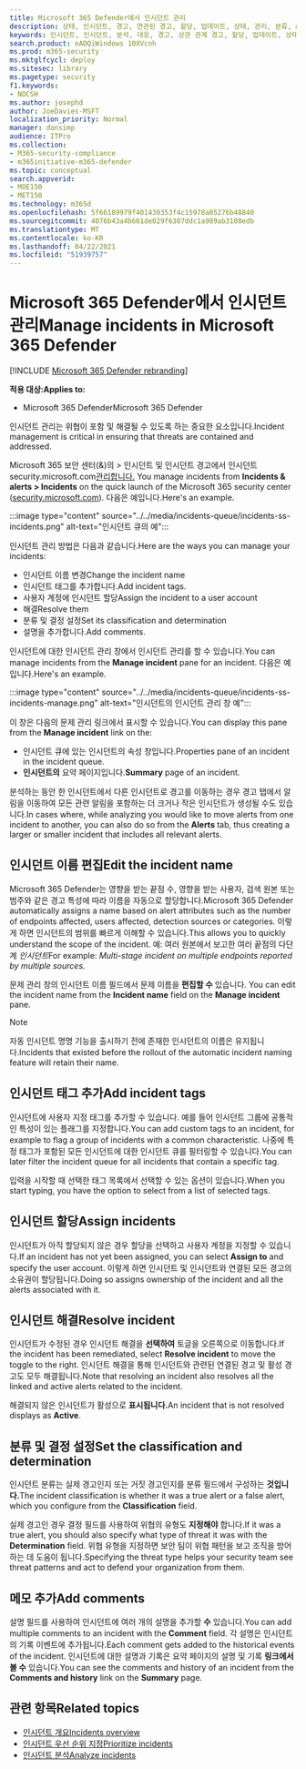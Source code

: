 ```yaml
---
title: Microsoft 365 Defender에서 인시던트 관리
description: 상태, 인시던트, 경고, 연관된 경고, 할당, 업데이트, 상태, 관리, 분류, microsoft, 365, m365를
keywords: 인시던트, 인시던트, 분석, 대응, 경고, 상관 관계 경고, 할당, 업데이트, 상태, 관리, 분류, Microsoft, 365, m365
search.product: eADQiWindows 10XVcnh
ms.prod: m365-security
ms.mktglfcycl: deploy
ms.sitesec: library
ms.pagetype: security
f1.keywords:
- NOCSH
ms.author: josephd
author: JoeDavies-MSFT
localization_priority: Normal
manager: dansimp
audience: ITPro
ms.collection:
- M365-security-compliance
- m365initiative-m365-defender
ms.topic: conceptual
search.appverid:
- MOE150
- MET150
ms.technology: m365d
ms.openlocfilehash: 5f66189979f401430353f4c15978a85276b48840
ms.sourcegitcommit: 4076b43a4b661de029f6307ddc1a989ab3108edb
ms.translationtype: MT
ms.contentlocale: ko-KR
ms.lasthandoff: 04/22/2021
ms.locfileid: "51939757"
---
```

# <a name="manage-incidents-in-microsoft-365-defender"></a><span data-ttu-id="9031e-104">Microsoft 365 Defender에서 인시던트 관리</span><span class="sxs-lookup"><span data-stu-id="9031e-104">Manage incidents in Microsoft 365 Defender</span></span>

[!INCLUDE [Microsoft 365 Defender rebranding](../includes/microsoft-defender.md)]


<span data-ttu-id="9031e-105">**적용 대상:**</span><span class="sxs-lookup"><span data-stu-id="9031e-105">**Applies to:**</span></span>
- <span data-ttu-id="9031e-106">Microsoft 365 Defender</span><span class="sxs-lookup"><span data-stu-id="9031e-106">Microsoft 365 Defender</span></span>

<span data-ttu-id="9031e-107">인시던트 관리는 위협이 포함 및 해결될 수 있도록 하는 중요한 요소입니다.</span><span class="sxs-lookup"><span data-stu-id="9031e-107">Incident management is critical in ensuring that threats are contained and addressed.</span></span>

<span data-ttu-id="9031e-108">Microsoft 365 보안 센터(&)의 > 인시던트 및 인시던트 경고에서 인시던트 security.microsoft.com[관리합니다.](https://security.microsoft.com) </span><span class="sxs-lookup"><span data-stu-id="9031e-108">You manage incidents from **Incidents & alerts > Incidents** on the quick launch of the Microsoft 365 security center ([security.microsoft.com](https://security.microsoft.com)).</span></span> <span data-ttu-id="9031e-109">다음은 예입니다.</span><span class="sxs-lookup"><span data-stu-id="9031e-109">Here's an example.</span></span>

:::image type="content" source="../../media/incidents-queue/incidents-ss-incidents.png" alt-text="인시던트 큐의 예":::

<span data-ttu-id="9031e-111">인시던트 관리 방법은 다음과 같습니다.</span><span class="sxs-lookup"><span data-stu-id="9031e-111">Here are the ways you can manage your incidents:</span></span>

- <span data-ttu-id="9031e-112">인시던트 이름 변경</span><span class="sxs-lookup"><span data-stu-id="9031e-112">Change the incident name</span></span>
- <span data-ttu-id="9031e-113">인시던트 태그를 추가합니다.</span><span class="sxs-lookup"><span data-stu-id="9031e-113">Add incident tags.</span></span>
- <span data-ttu-id="9031e-114">사용자 계정에 인시던트 할당</span><span class="sxs-lookup"><span data-stu-id="9031e-114">Assign the incident to a user account</span></span>
- <span data-ttu-id="9031e-115">해결</span><span class="sxs-lookup"><span data-stu-id="9031e-115">Resolve them</span></span> 
- <span data-ttu-id="9031e-116">분류 및 결정 설정</span><span class="sxs-lookup"><span data-stu-id="9031e-116">Set its classification and determination</span></span>
- <span data-ttu-id="9031e-117">설명을 추가합니다.</span><span class="sxs-lookup"><span data-stu-id="9031e-117">Add comments.</span></span>

<span data-ttu-id="9031e-118">인시던트에 대한  인시던트 관리 창에서 인시던트 관리를 할 수 있습니다.</span><span class="sxs-lookup"><span data-stu-id="9031e-118">You can manage incidents from the **Manage incident** pane for an incident.</span></span> <span data-ttu-id="9031e-119">다음은 예입니다.</span><span class="sxs-lookup"><span data-stu-id="9031e-119">Here's an example.</span></span>

:::image type="content" source="../../media/incidents-queue/incidents-ss-incidents-manage.png" alt-text="인시던트의 인시던트 관리 창 예":::

<span data-ttu-id="9031e-121">이 창은 다음의  문제 관리 링크에서 표시할 수 있습니다.</span><span class="sxs-lookup"><span data-stu-id="9031e-121">You can display this pane from the **Manage incident** link on the:</span></span>

- <span data-ttu-id="9031e-122">인시던트 큐에 있는 인시던트의 속성 창입니다.</span><span class="sxs-lookup"><span data-stu-id="9031e-122">Properties pane of an incident in the incident queue.</span></span>
- <span data-ttu-id="9031e-123">**인시던트의** 요약 페이지입니다.</span><span class="sxs-lookup"><span data-stu-id="9031e-123">**Summary** page of an incident.</span></span>

<span data-ttu-id="9031e-124">분석하는 동안 한 인시던트에서 다른 인시던트로 경고를 이동하는  경우 경고 탭에서 알림을 이동하여 모든 관련 알림을 포함하는 더 크거나 작은 인시던트가 생성될 수도 있습니다.</span><span class="sxs-lookup"><span data-stu-id="9031e-124">In cases where, while analyzing you would like to move alerts from one incident to another, you can also do so from the **Alerts** tab, thus creating a larger or smaller incident that includes all relevant alerts.</span></span>

## <a name="edit-the-incident-name"></a><span data-ttu-id="9031e-125">인시던트 이름 편집</span><span class="sxs-lookup"><span data-stu-id="9031e-125">Edit the incident name</span></span>

<span data-ttu-id="9031e-126">Microsoft 365 Defender는 영향을 받는 끝점 수, 영향을 받는 사용자, 검색 원본 또는 범주와 같은 경고 특성에 따라 이름을 자동으로 할당합니다.</span><span class="sxs-lookup"><span data-stu-id="9031e-126">Microsoft 365 Defender automatically assigns a name based on alert attributes such as the number of endpoints affected, users affected, detection sources or categories.</span></span> <span data-ttu-id="9031e-127">이렇게 하면 인시던트의 범위를 빠르게 이해할 수 있습니다.</span><span class="sxs-lookup"><span data-stu-id="9031e-127">This allows you to quickly understand the scope of the incident.</span></span> <span data-ttu-id="9031e-128">예: 여러 원본에서 보고한 여러 끝점의 다단계 *인시던트*</span><span class="sxs-lookup"><span data-stu-id="9031e-128">For example: *Multi-stage incident on multiple endpoints reported by multiple sources.*</span></span>

<span data-ttu-id="9031e-129">문제 관리 창의 인시던트 이름 필드에서 문제 이름을 **편집할 수** 있습니다. </span><span class="sxs-lookup"><span data-stu-id="9031e-129">You can edit the incident name from the **Incident name** field on the **Manage incident** pane.</span></span>

> [!NOTE]
> <span data-ttu-id="9031e-130">자동 인시던트 명명 기능을 출시하기 전에 존재한 인시던트의 이름은 유지됩니다.</span><span class="sxs-lookup"><span data-stu-id="9031e-130">Incidents that existed before the rollout of the automatic incident naming feature will retain their name.</span></span>

## <a name="add-incident-tags"></a><span data-ttu-id="9031e-131">인시던트 태그 추가</span><span class="sxs-lookup"><span data-stu-id="9031e-131">Add incident tags</span></span>

<span data-ttu-id="9031e-132">인시던트에 사용자 지정 태그를 추가할 수 있습니다. 예를 들어 인시던트 그룹에 공통적인 특성이 있는 플래그를 지정합니다.</span><span class="sxs-lookup"><span data-stu-id="9031e-132">You can add custom tags to an incident, for example to flag a group of incidents with a common characteristic.</span></span> <span data-ttu-id="9031e-133">나중에 특정 태그가 포함된 모든 인시던트에 대한 인시던트 큐를 필터링할 수 있습니다.</span><span class="sxs-lookup"><span data-stu-id="9031e-133">You can later filter the incident queue for all incidents that contain a specific tag.</span></span>

<span data-ttu-id="9031e-134">입력을 시작할 때 선택한 태그 목록에서 선택할 수 있는 옵션이 있습니다.</span><span class="sxs-lookup"><span data-stu-id="9031e-134">When you start typing, you have the option to select from a list of selected tags.</span></span>

## <a name="assign-incidents"></a><span data-ttu-id="9031e-135">인시던트 할당</span><span class="sxs-lookup"><span data-stu-id="9031e-135">Assign incidents</span></span>

<span data-ttu-id="9031e-136">인시던트가 아직 할당되지 않은  경우 할당을 선택하고 사용자 계정을 지정할 수 있습니다.</span><span class="sxs-lookup"><span data-stu-id="9031e-136">If an incident has not yet been assigned, you can select **Assign to** and specify the user account.</span></span> <span data-ttu-id="9031e-137">이렇게 하면 인시던트 및 인시던트와 연결된 모든 경고의 소유권이 할당됩니다.</span><span class="sxs-lookup"><span data-stu-id="9031e-137">Doing so assigns ownership of the incident and all the alerts associated with it.</span></span>

## <a name="resolve-incident"></a><span data-ttu-id="9031e-138">인시던트 해결</span><span class="sxs-lookup"><span data-stu-id="9031e-138">Resolve incident</span></span>

<span data-ttu-id="9031e-139">인시던트가 수정된 경우 인시던트 해결을 **선택하여** 토글을 오른쪽으로 이동합니다.</span><span class="sxs-lookup"><span data-stu-id="9031e-139">If the incident has been remediated, select **Resolve incident** to move the toggle to the right.</span></span> <span data-ttu-id="9031e-140">인시던트 해결을 통해 인시던트와 관련된 연결된 경고 및 활성 경고도 모두 해결됩니다.</span><span class="sxs-lookup"><span data-stu-id="9031e-140">Note that resolving an incident also resolves all the linked and active alerts related to the incident.</span></span>

<span data-ttu-id="9031e-141">해결되지 않은 인시던트가 활성으로 **표시됩니다.**</span><span class="sxs-lookup"><span data-stu-id="9031e-141">An incident that is not resolved displays as **Active**.</span></span>

## <a name="set-the-classification-and-determination"></a><span data-ttu-id="9031e-142">분류 및 결정 설정</span><span class="sxs-lookup"><span data-stu-id="9031e-142">Set the classification and determination</span></span>

<span data-ttu-id="9031e-143">인시던트 분류는 실제 경고인지 또는 거짓 경고인지를 분류 필드에서 구성하는 **것입니다.**</span><span class="sxs-lookup"><span data-stu-id="9031e-143">The incident classification is whether it was a true alert or a false alert, which you configure from the **Classification** field.</span></span> 

<span data-ttu-id="9031e-144">실제 경고인 경우 결정 필드를 사용하여 위협의 유형도 **지정해야** 합니다.</span><span class="sxs-lookup"><span data-stu-id="9031e-144">If it was a true alert, you should also specify what type of threat it was with the **Determination** field.</span></span> <span data-ttu-id="9031e-145">위협 유형을 지정하면 보안 팀이 위협 패턴을 보고 조직을 방어하는 데 도움이 됩니다.</span><span class="sxs-lookup"><span data-stu-id="9031e-145">Specifying the threat type helps your security team see threat patterns and act to defend your organization from them.</span></span> 

## <a name="add-comments"></a><span data-ttu-id="9031e-146">메모 추가</span><span class="sxs-lookup"><span data-stu-id="9031e-146">Add comments</span></span>

<span data-ttu-id="9031e-147">설명 필드를 사용하여 인시던트에 여러 개의 설명을 추가할 **수** 있습니다.</span><span class="sxs-lookup"><span data-stu-id="9031e-147">You can add multiple comments to an incident with the **Comment** field.</span></span> <span data-ttu-id="9031e-148">각 설명은 인시던트의 기록 이벤트에 추가됩니다.</span><span class="sxs-lookup"><span data-stu-id="9031e-148">Each comment gets added to the historical events of the incident.</span></span> <span data-ttu-id="9031e-149">인시던트에 대한 설명과 기록은  요약 페이지의 설명 및 기록 **링크에서 볼 수** 있습니다.</span><span class="sxs-lookup"><span data-stu-id="9031e-149">You can see the comments and history of an incident from the **Comments and history** link on the **Summary** page.</span></span>

## <a name="related-topics"></a><span data-ttu-id="9031e-150">관련 항목</span><span class="sxs-lookup"><span data-stu-id="9031e-150">Related topics</span></span>

- [<span data-ttu-id="9031e-151">인시던트 개요</span><span class="sxs-lookup"><span data-stu-id="9031e-151">Incidents overview</span></span>](incidents-overview.md)
- [<span data-ttu-id="9031e-152">인시던트 우선 순위 지정</span><span class="sxs-lookup"><span data-stu-id="9031e-152">Prioritize incidents</span></span>](incident-queue.md)
- [<span data-ttu-id="9031e-153">인시던트 분석</span><span class="sxs-lookup"><span data-stu-id="9031e-153">Analyze incidents</span></span>](investigate-incidents.md)

